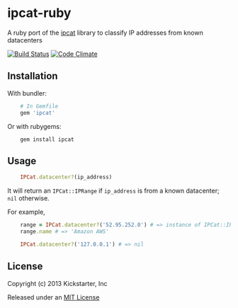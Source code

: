 # ipcat-ruby

A ruby port of the [ipcat](https://github.com/client9/ipcat) library to classify IP addresses from known datacenters

[![Build Status](https://travis-ci.org/kickstarter/ipcat-ruby.png?branch=master)](https://travis-ci.org/kickstarter/ipcat-ruby)
[![Code Climate](https://codeclimate.com/badge.png)](https://codeclimate.com/github/kickstarter/ipcat-ruby)

## Installation

With bundler:

```ruby
    # In Gemfile
    gem 'ipcat'
```

Or with rubygems:

```shell
    gem install ipcat
```

## Usage

```ruby
    IPCat.datacenter?(ip_address)
```

It will return an `IPCat::IPRange` if `ip_address` is from a known datacenter; `nil` otherwise.

For example,

```ruby
    range = IPCat.datacenter?('52.95.252.0') # => instance of IPCat::IPRange
    range.name # => 'Amazon AWS'

    IPCat.datacenter?('127.0.0.1') # => nil
```

## License

Copyright (c) 2013 Kickstarter, Inc

Released under an [MIT License](http://opensource.org/licenses/MIT)

